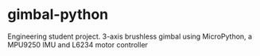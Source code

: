# gimbal-python
Engineering student project. 3-axis brushless gimbal using MicroPython, a MPU9250 IMU and L6234 motor controller
